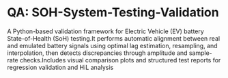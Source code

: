 # QA: SOH-System-Testing-Validation
A Python-based validation framework for Electric Vehicle (EV) battery State-of-Health (SoH) testing.It performs automatic alignment between real and emulated battery signals using optimal lag estimation, resampling, and interpolation, then detects discrepancies through amplitude and sample-rate checks.Includes visual comparison plots and structured test reports for regression validation and HiL analysis

